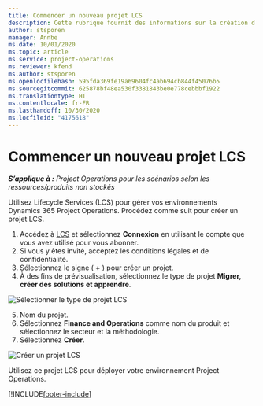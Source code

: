 ```yaml
---
title: Commencer un nouveau projet LCS
description: Cette rubrique fournit des informations sur la création d’un projet dans LCS pour votre environnement Project Operations.
author: stsporen
manager: Annbe
ms.date: 10/01/2020
ms.topic: article
ms.service: project-operations
ms.reviewer: kfend
ms.author: stsporen
ms.openlocfilehash: 595fda369fe19a69604fc4ab694cb844f45076b5
ms.sourcegitcommit: 625878bf48ea530f3381843be0e778cebbbf1922
ms.translationtype: HT
ms.contentlocale: fr-FR
ms.lasthandoff: 10/30/2020
ms.locfileid: "4175618"
---
```

# <a name="start-a-new-lcs-project"></a>Commencer un nouveau projet LCS

_**S’applique à :** Project Operations pour les scénarios selon les ressources/produits non stockés_

Utilisez Lifecycle Services (LCS) pour gérer vos environnements Dynamics 365 Project Operations. Procédez comme suit pour créer un projet LCS.

1. Accédez à [LCS](https://lcs.dynamics.com/Logon/Index) et sélectionnez **Connexion** en utilisant le compte que vous avez utilisé pour vous abonner.
2. Si vous y êtes invité, acceptez les conditions légales et de confidentialité.
3. Sélectionnez le signe ( **+** ) pour créer un projet.
4. À des fins de prévisualisation, sélectionnez le type de projet **Migrer, créer des solutions et apprendre**.

  ![Sélectionner le type de projet LCS](./media/create-lcs-1.png)

5. Nom du projet. 
6. Sélectionnez **Finance and Operations** comme nom du produit et sélectionnez le secteur et la méthodologie. 
7. Sélectionnez **Créer**.

![Créer un projet LCS](./media/create-lcs-2.png)

Utilisez ce projet LCS pour déployer votre environnement Project Operations.



[!INCLUDE[footer-include](../includes/footer-banner.md)]